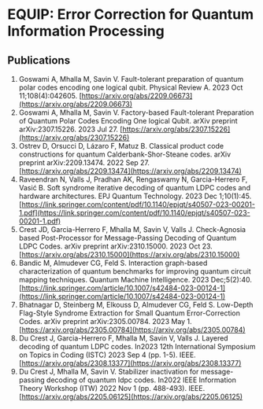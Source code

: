 # EQUIP: Error Correction for Quantum Information Processing

## Publications

1. Goswami A, Mhalla M, Savin V. Fault-tolerant preparation of quantum polar codes encoding one logical qubit. Physical Review A. 2023 Oct 11;108(4):042605. [https://arxiv.org/abs/2209.06673](https://arxiv.org/abs/2209.06673)
2. Goswami A, Mhalla M, Savin V. Factory-based Fault-tolerant Preparation of Quantum Polar Codes Encoding One logical Qubit. arXiv preprint arXiv:2307.15226. 2023 Jul 27. [https://arxiv.org/abs/2307.15226](https://arxiv.org/abs/2307.15226)
3. Ostrev D, Orsucci D, Lázaro F, Matuz B. Classical product code constructions for quantum Calderbank-Shor-Steane codes. arXiv preprint arXiv:2209.13474. 2022 Sep 27. [https://arxiv.org/abs/2209.13474](https://arxiv.org/abs/2209.13474)
4. Raveendran N, Valls J, Pradhan AK, Rengaswamy N, Garcia-Herrero F, Vasić B. Soft syndrome iterative decoding of quantum LDPC codes and hardware architectures. EPJ Quantum Technology. 2023 Dec 1;10(1):45. [https://link.springer.com/content/pdf/10.1140/epjqt/s40507-023-00201-1.pdf](https://link.springer.com/content/pdf/10.1140/epjqt/s40507-023-00201-1.pdf)
5. Crest JD, Garcia-Herrero F, Mhalla M, Savin V, Valls J. Check-Agnosia based Post-Processor for Message-Passing Decoding of Quantum LDPC Codes. arXiv preprint arXiv:2310.15000. 2023 Oct 23. [https://arxiv.org/abs/2310.15000](https://arxiv.org/abs/2310.15000)
6. Bandic M, Almudever CG, Feld S. Interaction graph-based characterization of quantum benchmarks for improving quantum circuit mapping techniques. Quantum Machine Intelligence. 2023 Dec;5(2):40. [https://link.springer.com/article/10.1007/s42484-023-00124-1](https://link.springer.com/article/10.1007/s42484-023-00124-1)
7. Bhatnagar D, Steinberg M, Elkouss D, Almudever CG, Feld S. Low-Depth Flag-Style Syndrome Extraction for Small Quantum Error-Correction Codes. arXiv preprint arXiv:2305.00784. 2023 May 1. [https://arxiv.org/abs/2305.00784](https://arxiv.org/abs/2305.00784)
8. Du Crest J, Garcia-Herrero F, Mhalla M, Savin V, Valls J. Layered decoding of quantum LDPC codes. In2023 12th International Symposium on Topics in Coding (ISTC) 2023 Sep 4 (pp. 1-5). IEEE. [https://arxiv.org/abs/2308.13377](https://arxiv.org/abs/2308.13377)
9. Du Crest J, Mhalla M, Savin V. Stabilizer inactivation for message-passing decoding of quantum ldpc codes. In2022 IEEE Information Theory Workshop (ITW) 2022 Nov 1 (pp. 488-493). IEEE. [https://arxiv.org/abs/2205.06125](https://arxiv.org/abs/2205.06125)